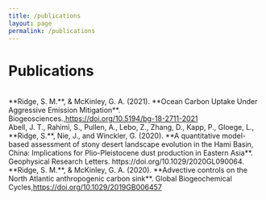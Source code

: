 ```yaml
---
title: /publications
layout: page
permalink: /publications
---
```


# Publications
<br />
**Ridge, S. M.**, & McKinley, G. A. (2021). **Ocean Carbon Uptake Under Aggressive Emission Mitigation**. Biogeosciences.,<a href="https://doi.org/10.5194/bg-18-2711-2021">https://doi.org/10.5194/bg-18-2711-2021</a>

<br />
Abell, J. T., Rahimi, S., Pullen, A., Lebo, Z., Zhang, D., Kapp, P., Gloege, L., **Ridge, S.**, Nie, J., and Winckler, G. (2020). **A quantitative model-based assessment of stony desert landscape evolution in the Hami Basin, China: Implications for Plio-Pleistocene dust production in Eastern Asia**. Geophysical Research Letters. https://doi.org/10.1029/2020GL090064.

<br />
**Ridge, S. M.**, & McKinley, G. A. (2020). **Advective controls on the North Atlantic anthropogenic carbon sink**. Global Biogeochemical Cycles,<a href="https://doi.org/10.1029/2019GB006457">https://doi.org/10.1029/2019GB006457</a>

